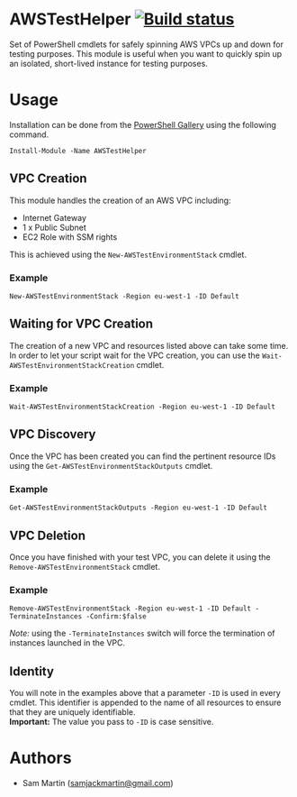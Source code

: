 # AWSTestHelper [![Build status](https://ci.appveyor.com/api/projects/status/0u01ondgmpo9hel7?svg=true)](https://ci.appveyor.com/project/Sam-Martin/awstesthelper)

Set of PowerShell cmdlets for safely spinning AWS VPCs up and down for testing purposes. 
This module is useful when you want to quickly spin up an isolated, short-lived instance for testing purposes.

# Usage
Installation can be done from the [PowerShell Gallery](https://www.powershellgallery.com/packages/AWSTestHelper/) using the following command.

```
Install-Module -Name AWSTestHelper
```

## VPC Creation
This module handles the creation of an AWS VPC including:
* Internet Gateway
* 1 x Public Subnet
* EC2 Role with SSM rights

This is achieved using the `New-AWSTestEnvironmentStack` cmdlet.

### Example 
```
New-AWSTestEnvironmentStack -Region eu-west-1 -ID Default
```

## Waiting for VPC Creation
The creation of a new VPC and resources listed above can take some time. In order to let your script wait for the VPC creation, you can use the `Wait-AWSTestEnvironmentStackCreation` cmdlet.

### Example 
```
Wait-AWSTestEnvironmentStackCreation -Region eu-west-1 -ID Default
``` 

## VPC Discovery
Once the VPC has been created you can find the pertinent resource IDs using the `Get-AWSTestEnvironmentStackOutputs` cmdlet.

### Example 
```
Get-AWSTestEnvironmentStackOutputs -Region eu-west-1 -ID Default
```

## VPC Deletion
Once you have finished with your test VPC, you can delete it using the `Remove-AWSTestEnvironmentStack` cmdlet.
### Example 
```
Remove-AWSTestEnvironmentStack -Region eu-west-1 -ID Default -TerminateInstances -Confirm:$false
```
*Note:* using the `-TerminateInstances` switch will force the termination of instances launched in the VPC.

## Identity
You will note in the examples above that a parameter `-ID` is used in every cmdlet. This identifier is appended to the name of all resources to ensure that they are uniquely identifiable.  
**Important:** The value you pass to `-ID` is case sensitive.

# Authors
 - Sam Martin (samjackmartin@gmail.com)